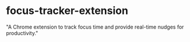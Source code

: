 # focus-tracker-extension
"A Chrome extension to track focus time and provide real-time nudges for productivity."
